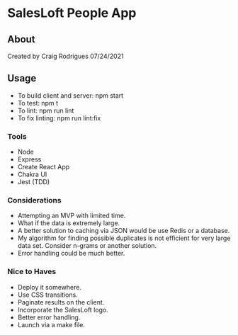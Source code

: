 # SalesLoft People App

## About

Created by Craig Rodrigues 07/24/2021

## Usage

- To build client and server: npm start
- To test: npm t
- To lint: npm run lint
- To fix linting: npm run lint:fix

### Tools

- Node
- Express
- Create React App
- Chakra UI
- Jest (TDD)

### Considerations

- Attempting an MVP with limited time.
- What if the data is extremely large.
- A better solution to caching via JSON would be use Redis or a database.
- My algorithm for finding possible duplicates is not efficient for very large data set. Consider n-grams or another solution.
- Error handling could be much better.

### Nice to Haves
- Deploy it somewhere.
- Use CSS transitions.
- Paginate results on the client.
- Incorporate the SalesLoft logo.
- Better error handling.
- Launch via a make file.